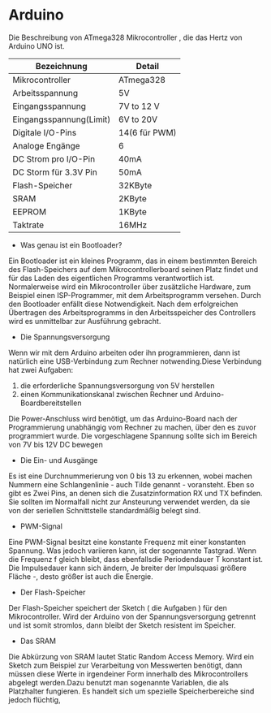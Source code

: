 # Arduino
Die Beschreibung von ATmega328 Mikrocontroller , die das Hertz von Arduino UNO ist. 

| Bezeichnung             | Detail       |
| ------------------      | ------------ |
| Mikrocontroller         | ATmega328    | 
| Arbeitsspannung         | 5V           |
| Eingangsspannung        | 7V to 12 V   |
| Eingangsspannung(Limit) | 6V to 20V    |
| Digitale I/O-Pins       | 14(6 für PWM)|
| Analoge Engänge         | 6            |
| DC Strom pro I/O-Pin    | 40mA         |
| DC Storm für 3.3V Pin   |  50mA        |
| Flash-Speicher          | 32KByte      |
| SRAM                    | 2KByte       |
| EEPROM                  | 1KByte       |
| Taktrate                | 16MHz        |


* Was genau ist ein Bootloader? 

Ein Bootloader ist ein kleines Programm, das in einem bestimmten Bereich des Flash-Speichers auf dem Mikrocontrollerboard seinen Platz findet und für das Laden des eigentlichen Programms verantwortlich ist. Normalerweise wird ein Mikrocontroller über zusätzliche Hardware, zum Beispiel einen ISP-Programmer, mit dem Arbeitsprogramm versehen. Durch den Bootloader enfällt diese Notwendigkeit. Nach dem erfolgreichen Übertragen des Arbeitsprogramms in den Arbeitsspeicher des Controllers wird es unmittelbar zur Ausführung gebracht.

* Die Spannungsversorgung 

Wenn wir mit dem Arduino arbeiten oder ihn programmieren, dann ist natürlich eine USB-Verbindung zum Rechner notwending.Diese Verbindung hat zwei Aufgaben:
  1. die erforderliche Spannungsversorgung von 5V herstellen
  2. einen Kommunikationskanal zwischen Rechner und Arduino-Boardbereitstellen

Die Power-Anschluss wird benötigt, um das Arduino-Board nach der Programmierung unabhängig vom Rechner zu machen, über den es zuvor programmiert wurde. 
Die vorgeschlagene Spannung sollte sich im Bereich von 7V bis 12V DC bewegen

* Die Ein- und Ausgänge

Es ist eine Durchnummerierung von 0 bis 13 zu erkennen, wobei machen Nummern eine Schlangenlinie - auch Tilde genannt - voransteht. Eben so gibt es Zwei Pins, an denen sich die Zusatzinformation RX und TX befinden. Sie sollten im Normalfall nicht zur Ansteurung verwendet werden, da sie von der seriellen Schnittstelle standardmäßig belegt sind. 

* PWM-Signal

Eine PWM-Signal besitzt eine konstante Frequenz mit einer konstanten Spannung. Was jedoch variieren kann, ist der sogenannte Tastgrad. Wenn die Frequenz f gleich bleibt, dass ebenfallsdie Periodendauer T konstant ist. Die Impulsedauer kann sich ändern, Je breiter der Impulsquasi größere Fläche -, desto größer ist auch die Energie.

* Der Flash-Speicher

Der Flash-Speicher speichert der Sketch ( die Aufgaben ) für den Mikrocontroller. Wird der Arduino von der Spannungsversorgung getrennt und ist somit stromlos, dann bleibt der Sketch resistent im Speicher.

* Das SRAM 

Die Abkürzung von SRAM lautet Static Random Access Memory. Wird ein Sketch zum Beispiel zur Verarbeitung von Messwerten benötigt, dann müssen diese Werte in irgendeiner Form innerhalb des Mikrocontrollers abgelegt werden.Dazu benutzt man sogenannte Variablen, die als Platzhalter fungieren. Es handelt sich um spezielle Speicherbereiche sind jedoch flüchtig,
